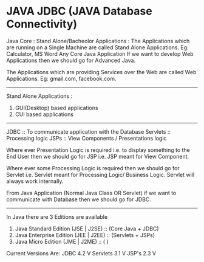 <!-- @format -->

# JAVA JDBC (JAVA Database Connectivity)

Java Core : Stand Alone/Bacheolor Applications : The Applications which are running on a Single Machine are called Stand Alone Applications.
Eg: Calculator, MS Word
Any Core Java Application
If we want to develop Web Applications then we should go for Advanced Java.

The Applications which are providing Services over the Web are called Web Applications.
Eg: gmail.com, facebook.com.

---

Stand Alone Applications :

1. GUI(Desktop) based applications
2. CUI based applications

---

JDBC :: To communicate application with the Database
Servlets :: Processing logic
JSPs :: View Components / Presentations logic

Where ever Presentation Logic is required i.e. to display something to the End User then we
should go for JSP i.e. JSP meant for View Component.

Where ever some Processing Logic is required then we should go for Servlet i.e. Servlet meant for
Processing Logic/ Business Logic. Servlet will always work internally.

From Java Application (Normal Java Class OR Servlet) if we want to communicate with Database
then we should go for JDBC.

---

In Java there are 3 Editions are available

1. Java Standard Edition (JSE | J2SE) :: (Core Java + JDBC)
2. Java Enterprise Edition (JEE | J2EE) :: (Servlets + JSPs)
3. Java Micro Edition (JME | J2ME) :: ( )

Current Versions Are:
JDBC 4.2 V
Servlets 3.1 V
JSP's 2.3 V
